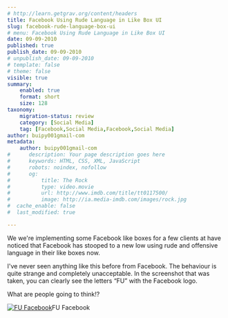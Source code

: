```yaml
---
# http://learn.getgrav.org/content/headers
title: Facebook Using Rude Language in Like Box UI
slug: facebook-rude-language-box-ui
# menu: Facebook Using Rude Language in Like Box UI
date: 09-09-2010
published: true
publish_date: 09-09-2010
# unpublish_date: 09-09-2010
# template: false
# theme: false
visible: true
summary:
    enabled: true
    format: short
    size: 128
taxonomy:
    migration-status: review
    category: [Social Media]
    tag: [Facebook,Social Media,Facebook,Social Media]
author: buipy001gmail-com
metadata:
    author: buipy001gmail-com
#      description: Your page description goes here
#      keywords: HTML, CSS, XML, JavaScript
#      robots: noindex, nofollow
#      og:
#          title: The Rock
#          type: video.movie
#          url: http://www.imdb.com/title/tt0117500/
#          image: http://ia.media-imdb.com/images/rock.jpg
#  cache_enable: false
#  last_modified: true

---
```


We we're implementing some Facebook like boxes for a few clients at have noticed that Facebook has stooped to a new low using rude and offensive language in their like boxes now.

I've never seen anything like this before from Facebook. The behaviour is quite strange and completely unacceptable. In the screenshot that was taken, you can clearly see the letters “FU” with the Facebook logo.

What are people going to think!?

[![FU Facebook](wp-content/uploads/2010/09/fu-facebook.png "FU Facebook")](wp-content/uploads/2010/09/fu-facebook.png)FU Facebook